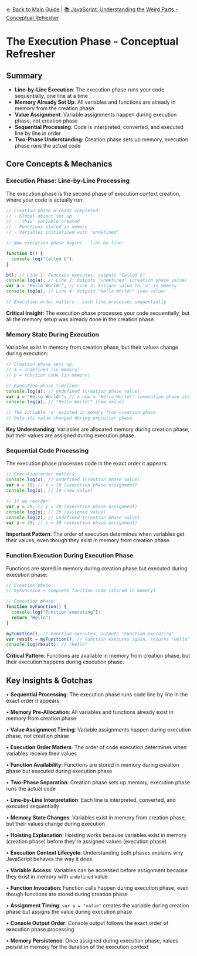 [← Back to Main Guide](../README.md) | [📚 JavaScript: Understanding the Weird Parts - Conceptual Refresher](../README.md)

# The Execution Phase - Conceptual Refresher

## Summary

- **Line-by-Line Execution**: The execution phase runs your code sequentially, one line at a time
- **Memory Already Set Up**: All variables and functions are already in memory from the creation phase
- **Value Assignment**: Variable assignments happen during execution phase, not creation phase
- **Sequential Processing**: Code is interpreted, converted, and executed line by line in order
- **Two-Phase Understanding**: Creation phase sets up memory, execution phase runs the actual code

## Core Concepts & Mechanics

### Execution Phase: Line-by-Line Processing

The execution phase is the second phase of execution context creation, where your code is actually run:

```javascript
// Creation phase already completed:
// - Global object set up
// - 'this' variable created
// - Functions stored in memory
// - Variables initialized with 'undefined'

// Now execution phase begins - line by line:

function b() {
  console.log("Called b");
}

b(); // Line 1: Function executes, outputs "Called b"
console.log(a); // Line 2: Outputs 'undefined' (creation phase value)
var a = "Hello World!"; // Line 3: Assigns value to 'a' in memory
console.log(a); // Line 4: Outputs "Hello World!" (new value)

// Execution order matters - each line processes sequentially
```

**Critical Insight**: The execution phase processes your code sequentially, but all the memory setup was already done in the creation phase.

### Memory State During Execution

Variables exist in memory from creation phase, but their values change during execution:

```javascript
// Creation phase sets up:
// a = undefined (in memory)
// b = function code (in memory)

// Execution phase timeline:
console.log(a); // undefined (creation phase value)
var a = "Hello World!"; // a now = "Hello World!" (execution phase assignment)
console.log(a); // "Hello World!" (new value)

// The variable 'a' existed in memory from creation phase
// Only its value changed during execution phase
```

**Key Understanding**: Variables are allocated memory during creation phase, but their values are assigned during execution phase.

### Sequential Code Processing

The execution phase processes code in the exact order it appears:

```javascript
// Execution order matters:
console.log(x); // undefined (creation phase value)
var x = 10; // x = 10 (execution phase assignment)
console.log(x); // 10 (new value)

// If we reorder:
var y = 20; // y = 20 (execution phase assignment)
console.log(y); // 20 (assigned value)
console.log(z); // undefined (creation phase value)
var z = 30; // z = 30 (execution phase assignment)
```

**Important Pattern**: The order of execution determines when variables get their values, even though they exist in memory from creation phase.

### Function Execution During Execution Phase

Functions are stored in memory during creation phase but executed during execution phase:

```javascript
// Creation phase:
// myFunction = complete function code (stored in memory)

// Execution phase:
function myFunction() {
  console.log("Function executing");
  return "Hello";
}

myFunction(); // Function executes, outputs "Function executing"
var result = myFunction(); // Function executes again, returns "Hello"
console.log(result); // "Hello"
```

**Critical Pattern**: Functions are available in memory from creation phase, but their execution happens during execution phase.

## Key Insights & Gotchas

• **Sequential Processing**: The execution phase runs code line by line in the exact order it appears

• **Memory Pre-Allocation**: All variables and functions already exist in memory from creation phase

• **Value Assignment Timing**: Variable assignments happen during execution phase, not creation phase

• **Execution Order Matters**: The order of code execution determines when variables receive their values

• **Function Availability**: Functions are stored in memory during creation phase but executed during execution phase

• **Two-Phase Separation**: Creation phase sets up memory, execution phase runs the actual code

• **Line-by-Line Interpretation**: Each line is interpreted, converted, and executed sequentially

• **Memory State Changes**: Variables exist in memory from creation phase, but their values change during execution

• **Hoisting Explanation**: Hoisting works because variables exist in memory (creation phase) before they're assigned values (execution phase)

• **Execution Context Lifecycle**: Understanding both phases explains why JavaScript behaves the way it does

• **Variable Access**: Variables can be accessed before assignment because they exist in memory with `undefined` value

• **Function Invocation**: Function calls happen during execution phase, even though functions are stored during creation phase

• **Assignment Timing**: `var a = "value"` creates the variable during creation phase but assigns the value during execution phase

• **Console Output Order**: Console output follows the exact order of execution phase processing

• **Memory Persistence**: Once assigned during execution phase, values persist in memory for the duration of the execution context
